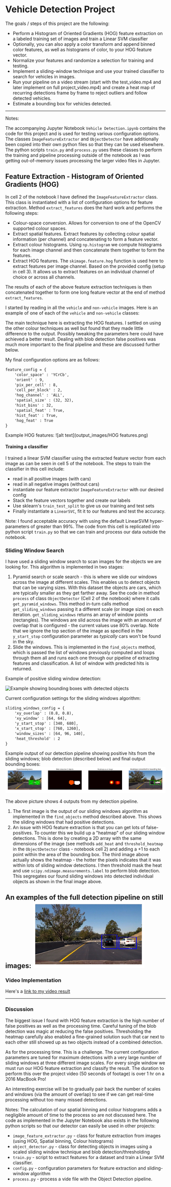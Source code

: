 # Vehicle Detection Project

The goals / steps of this project are the following:

* Perform a Histogram of Oriented Gradients (HOG) feature extraction on a labeled training set of images and train a Linear SVM classifier
* Optionally, you can also apply a color transform and append binned color features, as well as histograms of color, to your HOG feature vector.
* Normalize your features and randomize a selection for training and testing.
* Implement a sliding-window technique and use your trained classifier to search for vehicles in images.
* Run your pipeline on a video stream (start with the test_video.mp4 and later implement on full project_video.mp4) and create a heat map of recurring detections frame by frame to reject outliers and follow detected vehicles.
* Estimate a bounding box for vehicles detected.

---
Notes:

The accompanying Jupyter Notebook `Vehicle Detection.ipynb` contains the code for this project and is used for testing various configuration options.
The classes `ImageFeatureExtractor` and `ObjectDetector` have additionally been copied into their own python files so that they can be used elsewhere.
The python scripts `train.py` and `process.py` uses these classes to perform the training and pipeline processing outside of the notebook as I was getting out-of-memory issues processing the larger video files in Jupyter.

## Feature Extraction - Histogram of Oriented Gradients (HOG)
In cell 2 of the notebook I have defined the `ImageFeatureExtractor` class. This class is instantiated with a list of configuration options for feature extraction.
Method `extract_features` does the hard work and performs the following steps:
- Colour-space conversion. Allows for conversion to one of the OpenCV supported colour spaces.
- Extract spatial features. Extract features by collecting colour spatial information (per channel) and concatenating to form a feature vector.
- Extract colour histograms. Using `np.histogram` we compute histograms for each image channel and then concatenate them together to form the features.
- Extract HOG features. The `skimage.feature.hog` function is used here to extract features per image channel. Based on the provided config (setup in cell 3). It allows us to extract features on an individual channel of choice or across all channels.

The results of each of the above feature extraction techniques is then concatenated together to form one long feature vector at the end of method `extract_features`.

I started by reading in all the `vehicle` and `non-vehicle` images.  Here is an example of one of each of the `vehicle` and `non-vehicle` classes:

The main technique here is extracting the HOG features. I settled on using the other colour techniques as well but found that they made little difference to the output. Possibly tweaking the parameters here could have achieved a better result. Dealing with blob detection false positives was much more important to the final pipeline and these are discussed further below.

My final configuration options are as follows:
```
feature_config = {
    'color_space' : 'YCrCb',
    'orient' : 9,
    'pix_per_cell' : 8,
    'cell_per_block' : 2,
    'hog_channel' : 'ALL',
    'spatial_size' : (32, 32),
    'hist_bins' : 32,
    'spatial_feat' : True,
    'hist_feat' : True,
    'hog_feat' : True
}
```

Example HOG features:
![alt text](output_images/HOG features.png)

#### Training a classifier

I trained a linear SVM classifier using the extracted feature vector from each image as can be seen in cell 5 of the notebook.
The steps to train the classifier in this cell include:
- read in all positive images (with cars)
- read in all negative images (without cars)
- instantiate our feature extractor `ImageFeatureExtractor` with our desired config
- Stack the feature vectors together and create our labels
- Use sklearn's `train_test_split` to give us our training and test sets
- Finally instantiate a `LinearSVC`, fit it to our features and test the accuracy.

Note: I found acceptable accuracy with using the default LinearSVM hyper-parameters of greater than 99%.
The code from this cell is replicated into python script `train.py` so that we can train and process our data outside the notebook.

### Sliding Window Search
I have used a sliding window search to scan images for the objects we are looking for. This algorithm is implemented in two stages:
1. Pyramid search or scale search - this is where we slide our windows across the image at different scales. This enables us to detect objects that can be varying sizes. With this dataset the objects are cars, which are typically smaller as they get farther away. See the code in method `process` of class `ObjectDetector` (Cell 2 of the notebook) where it calls `get_pyramid_windows`. This method in-turn calls method `get_sliding_windows` passing it a different scale (or image size) on each iteration. `get_sliding_windows` returns an array of window points (rectangles). The windows are slid across the image with an amount of overlap that is configured - the current values use 80% overlap. Note that we ignore the top section of the image as specified in the `y_start_stop` configuration parameter as *typically* cars won't be found in the sky.
2. Slide the windows. This is implemented in the `find_objects` method, which is passed the list of windows previously computed and loops through them all  and runs each one through our pipeline of extracting features and classification. A list of window with predicted hits is returned.

Example of positive sliding window detection:

![Example showing bounding boxes with detected objects
](output_images/bounding_boxes_found.png)

Current configuration settings for the sliding windows algorithm:
```
sliding_windows_config = {
    'xy_overlap' : (0.8, 0.8),
    'xy_window' : [64, 64],
    'y_start_stop' : [340, 680],
    'x_start_stop' : [760, 1260],
    'window_sizes' : [64, 96, 140],
    'heat_threshold' : 2
}
```

Example output of our detection pipeline showing positive hits from the sliding windows; blob detection (described below) and final output bounding boxes:
![Example images run through the detection pipeline](output_images/final_bboxes.png)

The above picture shows 4 outputs from my detection pipeline.
1. The first image is the output of our sliding windows algorithm as implemented in the `find_objects` method described above. This shows the sliding windows that had positive detections.
2. An issue with HOG feature extraction is that you can get lots of false- positives. To counter this we build up a "heatmap" of our sliding window detections. This is done by creating a 2D array with the same dimensions of the image (see methods `add_heat` and `threshold_heatmap` in the `ObjectDetector` class - notebook cell 2) and adding a +1 to each point within the area of the bounding box. The third image above actually shows the heatmap - the hotter the pixels indicates that it was within lots of sliding window detections. I then threshold mask the heat and use `scipy.ndimage.measurements.label` to perform blob detection. This segregates our found sliding windows into detected individual objects as shown in the final image above.

An examples of the full detection pipeline on still images:
![alt text](output_images/output.png)
---

### Video Implementation

Here's a [link to my video result](output_images/project_video_output.mp4)

---

### Discussion
The biggest issue I found with HOG feature extraction is the high number of false positives as well as the processing time.
Careful tuning of the blob detection was magic at reducing the false positives. Thresholding the heatmap carefully also enabled a fine-grained solution such that car next to each other still showed up as two objects instead of a combined detection.

As for the processing time. This is a challenge. The current configuration parameters are tuned for maximum detections with a very large number of sliding windows at three different image scales. For every single window we must run our HOG feature extraction and classify the result. The duration to perform this over the project video (50 seconds of footage) is over 1 hr on a 2016 MacBook Pro!

An interesting exercise will be to gradually pair back the number of scales and windows (via the amount of overlap) to see if we can get real-time processing without too many missed detections.

Notes:
The calculation of our spatial binning and colour histograms adds a negligible amount of time to the process so are not discussed here.
The code as implemented in the Jupyter Notebook also exists in the following python scripts so that our detector can easily be used in other projects:
- `image_feature_extractor.py` - class for feature extraction from images (using HOG, Spatial binning, Colour histograms)
- `object_detector.py` - class for detecting objects in images using a scaled sliding window technique and blob detection/thresholding
- `train.py` - script to extract features for a dataset and train a Linear SVM classifier.
- `config.py` - configuration parameters for feature extraction and sliding-window algorithm
- `process.py` - process a vide file with the Object Detection pipeline.
